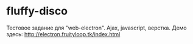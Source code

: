 # fluffy-disco
Тестовое задание для "web-electron". 
Ajax, javascript, верстка.
Демо здесь: http://electron.fruityloop.tk/index.html
